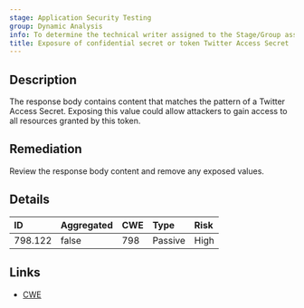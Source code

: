 ```yaml
---
stage: Application Security Testing
group: Dynamic Analysis
info: To determine the technical writer assigned to the Stage/Group associated with this page, see https://handbook.gitlab.com/handbook/product/ux/technical-writing/#assignments
title: Exposure of confidential secret or token Twitter Access Secret
---
```


## Description

The response body contains content that matches the pattern of a Twitter Access Secret.
Exposing this value could allow attackers to gain access to all resources granted by this token.

## Remediation

Review the response body content and remove any exposed values.

## Details

| ID | Aggregated | CWE | Type | Risk |
|:---|:-----------|:----|:-----|:-----|
| 798.122 | false | 798 | Passive | High |

## Links

- [CWE](https://cwe.mitre.org/data/definitions/798.html)

